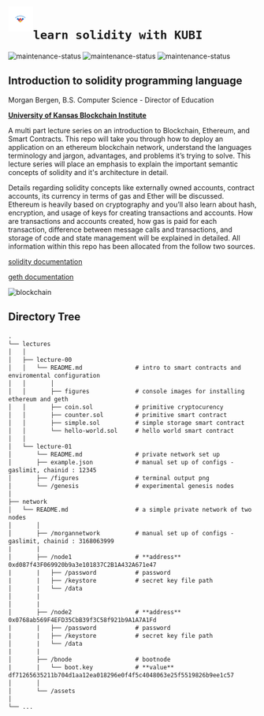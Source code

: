 <img align="left" width=10% src="/assets/KU-Blockchain-logo.svg">

# `learn solidity with KUBI`
![maintenance-status](https://img.shields.io/badge/maintenance-experimental-blue.svg)
![maintenance-status](https://img.shields.io/badge/maintenance-passively--maintained-yellowgreen.svg)
![maintenance-status](https://img.shields.io/badge/maintenance-looking--for--maintainer-orange.svg)

## Introduction to solidity programming language

Morgan Bergen, B.S. Computer Science - Director of Education

[ **University of Kansas Blockchain Institute** ](https://kublockchain.com)

A multi part lecture series on an introduction to Blockchain, Ethereum, and Smart Contracts. This repo will take you through how to deploy an application on an ethereum blockchain network, understand the languages terminology and jargon, advantages, and problems it’s trying to solve. This lecture series will place an emphasis to explain the important semantic concepts of solidity and it's architecture in detail.

Details regarding solidity concepts like externally owned accounts, contract accounts, its currency in terms of gas and Ether will be discussed. Ethereum is heavily based on cryptography and you’ll also learn about hash, encryption, and usage of keys for creating transactions and accounts. How are transactions and accounts created, how gas is paid for each transaction, difference between message calls and transactions, and storage of code and state management will be explained in detailed.  All information within this repo has been allocated from the follow two sources.

[solidity documentation](https://docs.soliditylang.org/_/downloads/en/latest/pdf/)

[geth documentation](https://github.com/ethereum/go-ethereum)

![blockchain](https://user-images.githubusercontent.com/65584733/188204955-0a0d20c3-867f-4e65-8bf3-1b3422e227ab.png)

## Directory Tree

```
.
└── lectures                      
│   │
│   ├── lecture-00
│   │   └── README.md               # intro to smart contracts and enviromental configuration
│   │       │
│   │       ├── figures             # console images for installing ethereum and geth
│   │       ├── coin.sol            # primitive cryptocurency
│   │       ├── counter.sol         # primitive smart contract
│   │       ├── simple.sol          # simple storage smart contract
│   │       └── hello-world.sol     # hello world smart contract
│   │
│   └── lecture-01
│       └── README.md               # private network set up
│       ├── example.json            # manual set up of configs - gaslimit, chainid : 12345
│       ├── /figures                # terminal output png
│       └── /genesis                # experimental genesis nodes
│
├── network
│   └── README.md                   # a simple private network of two nodes
│       │
│       ├── /morgannetwork          # manual set up of configs - gaslimit, chainid : 3168063999
|       |
│       ├── /node1                  # **address** 0xd087f43F069920b9a3e101837C2B1A432A671e47
|       |   ├── /password           # password
|       |   ├── /keystore           # secret key file path
│       |   └── /data              
│       |
│       |
│       ├── /node2                  # **address** 0x0768ab569F4EFD35CbB39f3C58f921b9A1A7A1Fd
|       |   ├── /password           # password
|       |   ├── /keystore           # secret key file path
│       |   └── /data              
|       |
│       ├── /bnode                  # bootnode 
|       |   └── boot.key            # **value** df71265635211b704d1aa12ea018296e0f4f5c4048063e25f5519826b9ee1c57
│       │
│       └── /assets                 
│
└── ...
```
